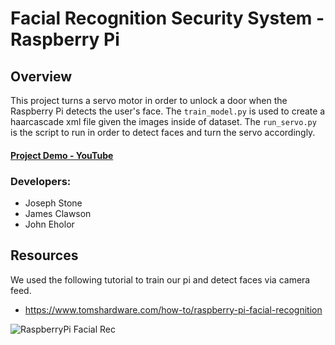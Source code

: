 # Facial Recognition Security System - Raspberry Pi

## Overview

This project turns a servo motor in order to unlock a door when the Raspberry Pi detects the user's face.
The `train_model.py` is used to create a haarcascade xml file given the images inside of dataset.
The `run_servo.py` is the script to run in order to detect faces and turn the servo accordingly.

#### [Project Demo - YouTube](https://www.youtube.com/watch?v=E9G17-cWnfo)

### Developers:
* Joseph Stone
* James Clawson
* John Eholor

## Resources

We used the following tutorial to train our pi and detect faces via camera feed.
* https://www.tomshardware.com/how-to/raspberry-pi-facial-recognition

![RaspberryPi Facial Rec](https://github.com/carolinedunn/facial_recognition/blob/main/photo/screenshot.png)
